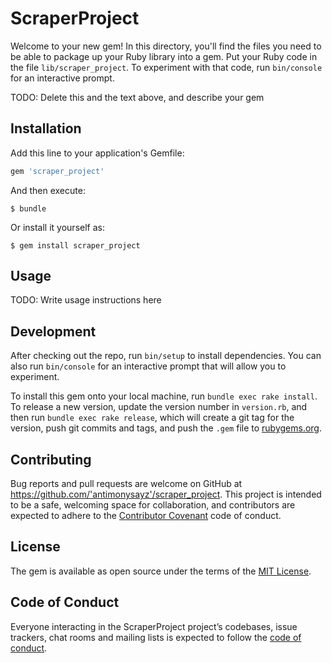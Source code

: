 # ScraperProject

Welcome to your new gem! In this directory, you'll find the files you need to be able to package up your Ruby library into a gem. Put your Ruby code in the file `lib/scraper_project`. To experiment with that code, run `bin/console` for an interactive prompt.

TODO: Delete this and the text above, and describe your gem

## Installation

Add this line to your application's Gemfile:

```ruby
gem 'scraper_project'
```

And then execute:

    $ bundle

Or install it yourself as:

    $ gem install scraper_project

## Usage

TODO: Write usage instructions here

## Development

After checking out the repo, run `bin/setup` to install dependencies. You can also run `bin/console` for an interactive prompt that will allow you to experiment.

To install this gem onto your local machine, run `bundle exec rake install`. To release a new version, update the version number in `version.rb`, and then run `bundle exec rake release`, which will create a git tag for the version, push git commits and tags, and push the `.gem` file to [rubygems.org](https://rubygems.org).

## Contributing

Bug reports and pull requests are welcome on GitHub at https://github.com/'antimonysayz'/scraper_project. This project is intended to be a safe, welcoming space for collaboration, and contributors are expected to adhere to the [Contributor Covenant](http://contributor-covenant.org) code of conduct.

## License

The gem is available as open source under the terms of the [MIT License](https://opensource.org/licenses/MIT).

## Code of Conduct

Everyone interacting in the ScraperProject project’s codebases, issue trackers, chat rooms and mailing lists is expected to follow the [code of conduct](https://github.com/'antimonysayz'/scraper_project/blob/master/CODE_OF_CONDUCT.md).
